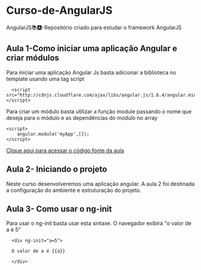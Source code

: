 # Curso-de-AngularJS
AngularJS📚🅰️-Repositório criado para estudar o framework AngularJS


## Aula 1-Como iniciar uma aplicação Angular e criar módulos

Para iniciar uma aplicação Angular Js basta adicionar a biblioteca no template usando uma tag script 

```
  <script src="http://cdnjs.cloudflare.com/ajax/libs/angular.js/1.6.4/angular.min.js"></script>
```

Para criar um módulo basta utilizar a função module passando o nome que deseja para o módulo e as dependências do modulo no array

```
<script>
    angular.module('myApp',[]);
</script>

```

[Clique aqui para acessar o código fonte da aula](https://github.com/lramon2001/Curso-de-AngularJS/blob/main/aula1.html)

## Aula 2- Iniciando o projeto

Neste curso desenvolveremos uma aplicação angular. A aula 2 foi destinada a configuração do ambiente e estruturação do projeto.

## Aula 3- Como usar o ng-init

Para usar o ng-init basta usar esta sintaxe. O navegador exibirá "o valor de a é 5"
```
  <div ng-init="a=5"> 
  
  O valor de a é {{a}}
  
  </div>
  
```


